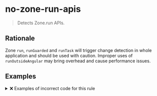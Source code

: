 # no-zone-run-apis

> Detects Zone.run APIs.

## Rationale

Zone `run`, `runGuarded` and `runTask` will trigger change detection in whole application and should be used with caution. Improper uses of `runOutsideAngular` may bring overhead and cause performance issues.

## Examples

<details>
<summary>❌ Examples of incorrect code for this rule</summary>

```ts
import { Component, NgZone } from '@angular/core';
import { Store } from '@ngrx/store';
import { selectFoo } from '../../store/foo/foo.selectors';

@Component({
  templateUrl: './foo.component.html',
})
export class FooComponent {
  constructor(private zone: NgZone, private store: Store) {
    setTimeout(() => {
      this.zone.runOutsideAngular(() => {
        // ...
      });
    }, 500);
  }

  handleEvent(event: any) {
    this.store.select(selectFoo).subscribe((value) => {
      this.zone.run(() => {
        // ...
      });
    });
  }
}
```

</details>
